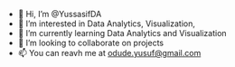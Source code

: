 - 👋 Hi, I’m @YussasifDA
- 👀 I’m interested in Data Analytics, Visualization, 
- 🌱 I’m currently learning Data Analytics and Visualization
- 💞️ I’m looking to collaborate on projects
- 📫 You can reavh me at odude.yusuf@gmail.com

<!---
YussasifDA/YussasifDA is a ✨ special ✨ repository because its `README.md` (this file) appears on your GitHub profile.
You can click the Preview link to take a look at your changes.
--->
